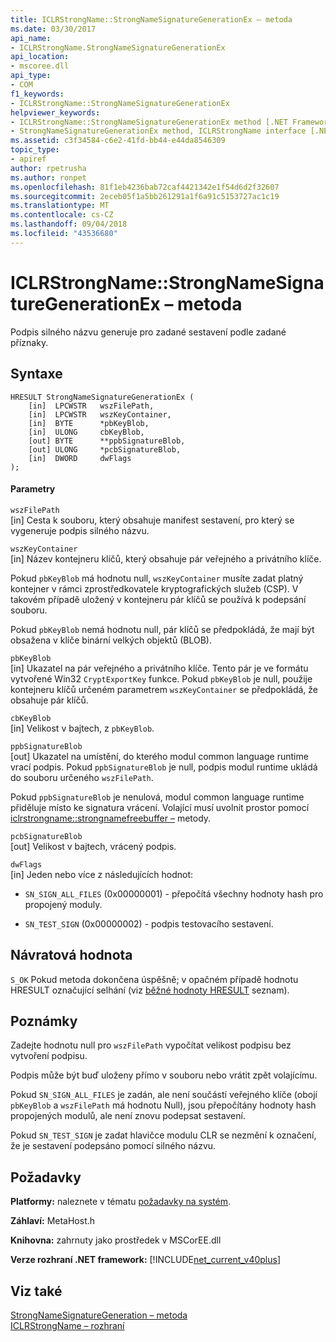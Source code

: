 ```yaml
---
title: ICLRStrongName::StrongNameSignatureGenerationEx – metoda
ms.date: 03/30/2017
api_name:
- ICLRStrongName.StrongNameSignatureGenerationEx
api_location:
- mscoree.dll
api_type:
- COM
f1_keywords:
- ICLRStrongName::StrongNameSignatureGenerationEx
helpviewer_keywords:
- ICLRStrongName::StrongNameSignatureGenerationEx method [.NET Framework hosting]
- StrongNameSignatureGenerationEx method, ICLRStrongName interface [.NET Framework hosting]
ms.assetid: c3f34584-c6e2-41fd-bb44-e44da8546309
topic_type:
- apiref
author: rpetrusha
ms.author: ronpet
ms.openlocfilehash: 81f1eb4236bab72caf4421342e1f54d6d2f32607
ms.sourcegitcommit: 2eceb05f1a5bb261291a1f6a91c5153727ac1c19
ms.translationtype: MT
ms.contentlocale: cs-CZ
ms.lasthandoff: 09/04/2018
ms.locfileid: "43536680"
---
```

# <a name="iclrstrongnamestrongnamesignaturegenerationex-method"></a>ICLRStrongName::StrongNameSignatureGenerationEx – metoda
Podpis silného názvu generuje pro zadané sestavení podle zadané příznaky.  
  
## <a name="syntax"></a>Syntaxe  
  
```  
HRESULT StrongNameSignatureGenerationEx (  
    [in]  LPCWSTR   wszFilePath,  
    [in]  LPCWSTR   wszKeyContainer,  
    [in]  BYTE      *pbKeyBlob,  
    [in]  ULONG     cbKeyBlob,  
    [out] BYTE      **ppbSignatureBlob,  
    [out] ULONG     *pcbSignatureBlob,  
    [in]  DWORD     dwFlags  
);  
```  
  
#### <a name="parameters"></a>Parametry  
 `wszFilePath`  
 [in] Cesta k souboru, který obsahuje manifest sestavení, pro který se vygeneruje podpis silného názvu.  
  
 `wszKeyContainer`  
 [in] Název kontejneru klíčů, který obsahuje pár veřejného a privátního klíče.  
  
 Pokud `pbKeyBlob` má hodnotu null, `wszKeyContainer` musíte zadat platný kontejner v rámci zprostředkovatele kryptografických služeb (CSP). V takovém případě uložený v kontejneru pár klíčů se používá k podepsání souboru.  
  
 Pokud `pbKeyBlob` nemá hodnotu null, pár klíčů se předpokládá, že mají být obsažena v klíče binární velkých objektů (BLOB).  
  
 `pbKeyBlob`  
 [in] Ukazatel na pár veřejného a privátního klíče. Tento pár je ve formátu vytvořené Win32 `CryptExportKey` funkce. Pokud `pbKeyBlob` je null, použije kontejneru klíčů určeném parametrem `wszKeyContainer` se předpokládá, že obsahuje pár klíčů.  
  
 `cbKeyBlob`  
 [in] Velikost v bajtech, z `pbKeyBlob`.  
  
 `ppbSignatureBlob`  
 [out] Ukazatel na umístění, do kterého modul common language runtime vrací podpis. Pokud `ppbSignatureBlob` je null, podpis modul runtime ukládá do souboru určeného `wszFilePath`.  
  
 Pokud `ppbSignatureBlob` je nenulová, modul common language runtime přiděluje místo ke signatura vrácení. Volající musí uvolnit prostor pomocí [iclrstrongname::strongnamefreebuffer –](../../../../docs/framework/unmanaged-api/hosting/iclrstrongname-strongnamefreebuffer-method.md) metody.  
  
 `pcbSignatureBlob`  
 [out] Velikost v bajtech, vrácený podpis.  
  
 `dwFlags`  
 [in] Jeden nebo více z následujících hodnot:  
  
-   `SN_SIGN_ALL_FILES` (0x00000001) - přepočítá všechny hodnoty hash pro propojený moduly.  
  
-   `SN_TEST_SIGN` (0x00000002) - podpis testovacího sestavení.  
  
## <a name="return-value"></a>Návratová hodnota  
 `S_OK` Pokud metoda dokončena úspěšně; v opačném případě hodnotu HRESULT označující selhání (viz [běžné hodnoty HRESULT](https://go.microsoft.com/fwlink/?LinkId=213878) seznam).  
  
## <a name="remarks"></a>Poznámky  
 Zadejte hodnotu null pro `wszFilePath` vypočítat velikost podpisu bez vytvoření podpisu.  
  
 Podpis může být buď uloženy přímo v souboru nebo vrátit zpět volajícímu.  
  
 Pokud `SN_SIGN_ALL_FILES` je zadán, ale není součástí veřejného klíče (obojí `pbKeyBlob` a `wszFilePath` má hodnotu Null), jsou přepočítány hodnoty hash propojených modulů, ale není znovu podepsat sestavení.  
  
 Pokud `SN_TEST_SIGN` je zadat hlavičce modulu CLR se nezmění k označení, že je sestavení podepsáno pomocí silného názvu.  
  
## <a name="requirements"></a>Požadavky  
 **Platformy:** naleznete v tématu [požadavky na systém](../../../../docs/framework/get-started/system-requirements.md).  
  
 **Záhlaví:** MetaHost.h  
  
 **Knihovna:** zahrnuty jako prostředek v MSCorEE.dll  
  
 **Verze rozhraní .NET framework:** [!INCLUDE[net_current_v40plus](../../../../includes/net-current-v40plus-md.md)]  
  
## <a name="see-also"></a>Viz také  
 [StrongNameSignatureGeneration – metoda](../../../../docs/framework/unmanaged-api/hosting/iclrstrongname-strongnamesignaturegeneration-method.md)  
 [ICLRStrongName – rozhraní](../../../../docs/framework/unmanaged-api/hosting/iclrstrongname-interface.md)
